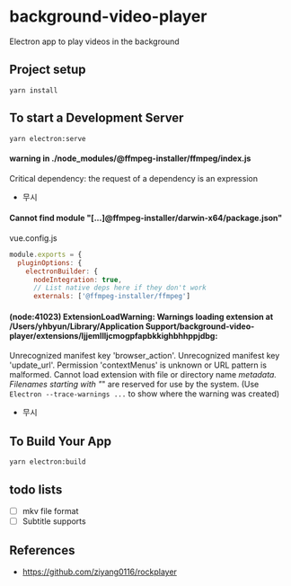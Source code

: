 # background-video-player

Electron app to play videos in the background

## Project setup
```
yarn install
```

## To start a Development Server
```
yarn electron:serve
```

#### warning  in ./node_modules/@ffmpeg-installer/ffmpeg/index.js
Critical dependency: the request of a dependency is an expression
- 무시

#### Cannot find module "[...]@ffmpeg-installer/darwin-x64/package.json"

vue.config.js
```js
module.exports = {
  pluginOptions: {
    electronBuilder: {
      nodeIntegration: true,
      // List native deps here if they don't work
      externals: ['@ffmpeg-installer/ffmpeg']
```

#### (node:41023) ExtensionLoadWarning: Warnings loading extension at /Users/yhbyun/Library/Application Support/background-video-player/extensions/ljjemllljcmogpfapbkkighbhhppjdbg:
  Unrecognized manifest key 'browser_action'.
  Unrecognized manifest key 'update_url'.
  Permission 'contextMenus' is unknown or URL pattern is malformed.
  Cannot load extension with file or directory name _metadata. Filenames starting with "_" are reserved for use by the system.
(Use `Electron --trace-warnings ...` to show where the warning was created)
- 무시

## To Build Your App
```
yarn electron:build
```

## todo lists

- [ ] mkv file format
- [ ] Subtitle supports

## References

- https://github.com/ziyang0116/rockplayer
